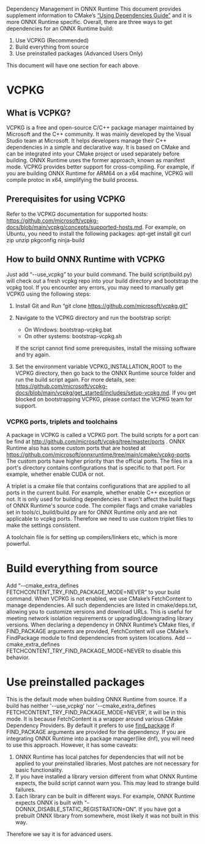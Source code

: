 Dependency Management in ONNX Runtime
This document provides supplement information to CMake’s [“Using Dependencies Guide”](https://cmake.org/cmake/help/latest/guide/using-dependencies/index.html) and it is more ONNX Runtime specific. 
Overall, there are three ways to get dependencies for an ONNX Runtime build:

1. Use VCPKG (Recommended)
2. Build everything from source
3. Use preinstalled packages (Advanced Users Only)

This document will have one section for each above.

# VCPKG

## What is VCPKG?

VCPKG is a free and open-source C/C++ package manager maintained by Microsoft and the C++ community. It was mainly developed by the Visual Studio team at Microsoft. It helps developers manage their C++ dependencies in a simple and declarative way. It is based on CMake and can be integrated into your CMake project or used separately before building. ONNX Runtime uses the former approach, known as manifest mode.
VCPKG provides better support for cross-compiling. For example, if you are building ONNX Runtime for ARM64 on a x64 machine, VCPKG will compile protoc in x64, simplifying the build process.

## Prerequisites for using VCPKG

Refer to the VCPKG documentation for supported hosts: https://github.com/microsoft/vcpkg-docs/blob/main/vcpkg/concepts/supported-hosts.md. For example, on Ubuntu, you need to install the following packages:
apt-get install git curl zip unzip pkgconfig ninja-build

## How to build ONNX Runtime with VCPKG

Just add “--use_vcpkg” to your build command.  The build script(build.py) will check out a fresh vcpkg repo into your build directory and bootstrap the vcpkg tool.  If you encounter any errors, you may need to manually get VCPKG using the following steps:
1. Install Git and Run “git clone https://github.com/microsoft/vcpkg.git”
2. Navigate to the VCPKG directory and run the bootstrap script:
     - On Windows: bootstrap-vcpkg.bat
     - On other systems: bootstrap-vcpkg.sh

    If the script cannot find some prerequisites, install the missing software and try again.
3. Set the environment variable VCPKG_INSTALLATION_ROOT to the VCPKG directory, then go back to the ONNX Runtime source folder and run the build script again.
For more details, see: https://github.com/microsoft/vcpkg-docs/blob/main/vcpkg/get_started/includes/setup-vcpkg.md. If you get blocked on bootstrapping VCPKG, please contact the VCPKG team for support.

### VCPKG ports, triplets and toolchains

A package in VCPKG is called a VCPKG port. The build scripts for a port can be find at http://github.com/microsoft/vcpkg/tree/master/ports . ONNX Runtime also has some custom ports that are hosted at https://github.com/microsoft/onnxruntime/tree/main/cmake/vcpkg-ports. The custom ports have higher priority than the official ports. The files in a port's directory contains configurations that is specific to that port. For example, whether enable CUDA or not.

A triplet is a cmake file that contains configurations that are applied to all ports in the current build. For example, whether enable C++ exception or not. It is only used for building dependencies. It won't affect the build flags of ONNX Runtime's source code. The compiler flags and cmake variables set in tools/ci_build/build.py are for ONNX Runtime only and are not applicable to vcpkg ports. Therefore we need to use custom triplet files to make the settings consistent. 

A toolchain file is for setting up compilers/linkers etc, which is more powerful.  

# Build everything from source

Add “--cmake_extra_defines FETCHCONTENT_TRY_FIND_PACKAGE_MODE=NEVER” to your build command. When VCPKG is not enabled, we use CMake’s FetchContent to manage dependencies. All such dependencies are listed in cmake/deps.txt, allowing you to customize versions and download URLs. This is useful for meeting network isolation requirements or upgrading/downgrading library versions.
When declaring a dependency in ONNX Runtime’s CMake files, if FIND_PACKAGE arguments are provided, FetchContent will use CMake’s FindPackage module to find dependencies from system locations. Add --cmake_extra_defines FETCHCONTENT_TRY_FIND_PACKAGE_MODE=NEVER to disable this behavior.

# Use preinstalled packages

This is the default mode when building ONNX Runtime from source. If a build has neither '--use_vcpkg' nor '--cmake_extra_defines FETCHCONTENT_TRY_FIND_PACKAGE_MODE=NEVER', it will be in this mode. It is because FetchContent is a wrapper around various CMake Dependency Providers. By default it prefers to use [find_package](https://cmake.org/cmake/help/latest/command/find_package.html) if FIND_PACKAGE arguments are provided for the dependency.   If you are integrating ONNX Runtime into a package manager(like dnf), you will need to use this approach. However, it has some caveats:

1. ONNX Runtime has local patches for dependencies that will not be applied to your preinstalled libraries. Most patches are not necessary for basic functionality.
2. If you have installed a library version different from what ONNX Runtime expects, the build script cannot warn you. This may lead to strange build failures.
3. Each library can be built in different ways. For example, ONNX Runtime expects ONNX is built with “-DONNX_DISABLE_STATIC_REGISTRATION=ON”. If you have got a prebuilt ONNX library from somewhere, most likely it was not built in this way. 

Therefore we say it is for advanced users.
